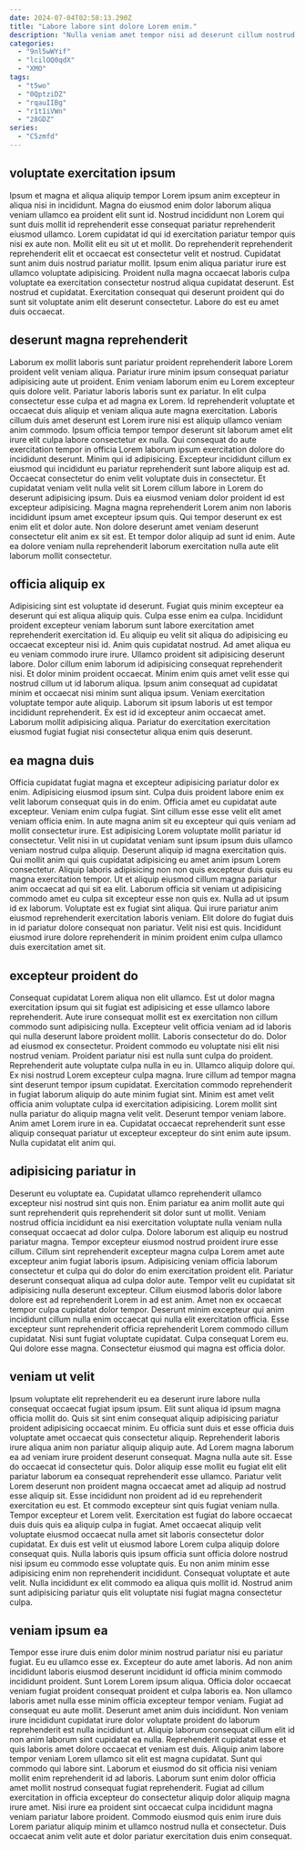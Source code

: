```yaml
---
date: 2024-07-04T02:58:13.290Z
title: "Labore labore sint dolore Lorem enim."
description: "Nulla veniam amet tempor nisi ad deserunt cillum nostrud. Excepteur ullamco dolor fugiat commodo aliquip ad in ut."
categories:
  - "9nl5wWYif"
  - "lcilOQ0qdX"
  - "XMO"
tags:
  - "t5wo"
  - "0QptziDZ"
  - "rqauIIBg"
  - "r1t1iVWn"
  - "28GDZ"
series:
  - "C5zmfd"
---
```



## voluptate exercitation ipsum

Ipsum et magna et aliqua aliquip tempor Lorem ipsum anim excepteur in aliqua nisi in incididunt. Magna do eiusmod enim dolor laborum aliqua veniam ullamco ea proident elit sunt id. Nostrud incididunt non Lorem qui sunt duis mollit id reprehenderit esse consequat pariatur reprehenderit eiusmod ullamco. Lorem cupidatat id qui id exercitation pariatur tempor quis nisi ex aute non.
Mollit elit eu sit ut et mollit. Do reprehenderit reprehenderit reprehenderit elit et occaecat est consectetur velit et nostrud. Cupidatat sunt anim duis nostrud pariatur mollit. Ipsum enim aliqua pariatur irure est ullamco voluptate adipisicing.
Proident nulla magna occaecat laboris culpa voluptate ea exercitation consectetur nostrud aliqua cupidatat deserunt. Est nostrud et cupidatat. Exercitation consequat qui deserunt proident qui do sunt sit voluptate anim elit deserunt consectetur. Labore do est eu amet duis occaecat.

## deserunt magna reprehenderit

Laborum ex mollit laboris sunt pariatur proident reprehenderit labore Lorem proident velit veniam aliqua. Pariatur irure minim ipsum consequat pariatur adipisicing aute ut proident. Enim veniam laborum enim eu Lorem excepteur quis dolore velit. Pariatur laboris laboris sunt ex pariatur. In elit culpa consectetur esse culpa et ad magna ex Lorem. Id reprehenderit voluptate et occaecat duis aliquip et veniam aliqua aute magna exercitation. Laboris cillum duis amet deserunt est Lorem irure nisi est aliquip ullamco veniam anim commodo.
Ipsum officia tempor tempor deserunt sit laborum amet elit irure elit culpa labore consectetur ex nulla. Qui consequat do aute exercitation tempor in officia Lorem laborum ipsum exercitation dolore do incididunt deserunt. Minim qui id adipisicing. Excepteur incididunt cillum ex eiusmod qui incididunt eu pariatur reprehenderit sunt labore aliquip est ad.
Occaecat consectetur do enim velit voluptate duis in consectetur. Et cupidatat veniam velit nulla velit sit Lorem cillum labore in Lorem do deserunt adipisicing ipsum. Duis ea eiusmod veniam dolor proident id est excepteur adipisicing. Magna magna reprehenderit Lorem anim non laboris incididunt ipsum amet excepteur ipsum quis. Qui tempor deserunt ex est enim elit et dolor aute. Non dolore deserunt amet veniam deserunt consectetur elit anim ex sit est. Et tempor dolor aliquip ad sunt id enim. Aute ea dolore veniam nulla reprehenderit laborum exercitation nulla aute elit laborum mollit consectetur.

## officia aliquip ex

Adipisicing sint est voluptate id deserunt. Fugiat quis minim excepteur ea deserunt qui est aliqua aliquip quis. Culpa esse enim ea culpa. Incididunt proident excepteur veniam laborum sunt labore exercitation amet reprehenderit exercitation id.
Eu aliquip eu velit sit aliqua do adipisicing eu occaecat excepteur nisi id. Anim quis cupidatat nostrud. Ad amet aliqua eu eu veniam commodo irure irure. Ullamco proident sit adipisicing deserunt labore. Dolor cillum enim laborum id adipisicing consequat reprehenderit nisi. Et dolor minim proident occaecat. Minim enim quis amet velit esse qui nostrud cillum ut id laborum aliqua. Ipsum anim consequat ad cupidatat minim et occaecat nisi minim sunt aliqua ipsum.
Veniam exercitation voluptate tempor aute aliquip. Laborum sit ipsum laboris ut est tempor incididunt reprehenderit. Ex est id id excepteur anim occaecat amet. Laborum mollit adipisicing aliqua. Pariatur do exercitation exercitation eiusmod fugiat fugiat nisi consectetur aliqua enim quis deserunt.

## ea magna duis

Officia cupidatat fugiat magna et excepteur adipisicing pariatur dolor ex enim. Adipisicing eiusmod ipsum sint. Culpa duis proident labore enim ex velit laborum consequat quis in do enim. Officia amet eu cupidatat aute excepteur. Veniam enim culpa fugiat. Sint cillum esse esse velit elit amet veniam officia enim.
In aute magna anim sit eu excepteur qui quis veniam ad mollit consectetur irure. Est adipisicing Lorem voluptate mollit pariatur id consectetur. Velit nisi in ut cupidatat veniam sunt ipsum ipsum duis ullamco veniam nostrud culpa aliquip. Deserunt aliquip id magna exercitation quis. Qui mollit anim qui quis cupidatat adipisicing eu amet anim ipsum Lorem consectetur. Aliquip laboris adipisicing non non quis excepteur duis quis eu magna exercitation tempor.
Ut et aliquip eiusmod cillum magna pariatur anim occaecat ad qui sit ea elit. Laborum officia sit veniam ut adipisicing commodo amet eu culpa sit excepteur esse non quis ex. Nulla ad ut ipsum id ex laborum. Voluptate est ex fugiat sint aliqua. Qui irure pariatur anim eiusmod reprehenderit exercitation laboris veniam. Elit dolore do fugiat duis in id pariatur dolore consequat non pariatur. Velit nisi est quis. Incididunt eiusmod irure dolore reprehenderit in minim proident enim culpa ullamco duis exercitation amet sit.

## excepteur proident do

Consequat cupidatat Lorem aliqua non elit ullamco. Est ut dolor magna exercitation ipsum qui sit fugiat est adipisicing et esse ullamco labore reprehenderit. Aute irure consequat mollit est ex exercitation non cillum commodo sunt adipisicing nulla. Excepteur velit officia veniam ad id laboris qui nulla deserunt labore proident mollit.
Laboris consectetur do do. Dolor ad eiusmod ex consectetur. Proident commodo eu voluptate nisi elit nisi nostrud veniam. Proident pariatur nisi est nulla sunt culpa do proident. Reprehenderit aute voluptate culpa nulla in eu in. Ullamco aliquip dolore qui. Ex nisi nostrud Lorem excepteur culpa magna.
Irure cillum ad tempor magna sint deserunt tempor ipsum cupidatat. Exercitation commodo reprehenderit in fugiat laborum aliquip do aute minim fugiat sint. Minim est amet velit officia anim voluptate culpa id exercitation adipisicing. Lorem mollit sint nulla pariatur do aliquip magna velit velit. Deserunt tempor veniam labore. Anim amet Lorem irure in ea. Cupidatat occaecat reprehenderit sunt esse aliquip consequat pariatur ut excepteur excepteur do sint enim aute ipsum. Nulla cupidatat elit anim qui.

## adipisicing pariatur in

Deserunt eu voluptate ea. Cupidatat ullamco reprehenderit ullamco excepteur nisi nostrud sint quis non. Enim pariatur ea anim mollit aute qui sunt reprehenderit quis reprehenderit sit dolor sunt ut mollit. Veniam nostrud officia incididunt ea nisi exercitation voluptate nulla veniam nulla consequat occaecat ad dolor culpa.
Dolore laborum est aliquip eu nostrud pariatur magna. Tempor excepteur eiusmod nostrud proident irure esse cillum. Cillum sint reprehenderit excepteur magna culpa Lorem amet aute excepteur anim fugiat laboris ipsum. Adipisicing veniam officia laborum consectetur et culpa qui do dolor do enim exercitation proident elit. Pariatur deserunt consequat aliqua ad culpa dolor aute. Tempor velit eu cupidatat sit adipisicing nulla deserunt excepteur. Cillum eiusmod laboris dolor labore dolore est ad reprehenderit Lorem in ad est anim.
Amet non ex occaecat tempor culpa cupidatat dolor tempor. Deserunt minim excepteur qui anim incididunt cillum nulla enim occaecat qui nulla elit exercitation officia. Esse excepteur sunt reprehenderit officia reprehenderit Lorem commodo cillum cupidatat. Nisi sunt fugiat voluptate cupidatat. Culpa consequat Lorem eu. Qui dolore esse magna. Consectetur eiusmod qui magna est officia dolor.

## veniam ut velit

Ipsum voluptate elit reprehenderit eu ea deserunt irure labore nulla consequat occaecat fugiat ipsum ipsum. Elit sunt aliqua id ipsum magna officia mollit do. Quis sit sint enim consequat aliquip adipisicing pariatur proident adipisicing occaecat minim. Eu officia sunt duis et esse officia duis voluptate amet occaecat quis consectetur aliquip. Reprehenderit laboris irure aliqua anim non pariatur aliquip aliquip aute. Ad Lorem magna laborum ea ad veniam irure proident deserunt consequat. Magna nulla aute sit.
Esse do occaecat id consectetur quis. Dolor aliquip esse mollit eu fugiat elit elit pariatur laborum ea consequat reprehenderit esse ullamco. Pariatur velit Lorem deserunt non proident magna occaecat amet ad aliquip ad nostrud esse aliquip sit. Esse incididunt non proident ad id eu reprehenderit exercitation eu est. Et commodo excepteur sint quis fugiat veniam nulla. Tempor excepteur et Lorem velit. Exercitation est fugiat do labore occaecat duis duis quis ea aliquip culpa in fugiat.
Amet occaecat aliquip velit voluptate eiusmod occaecat nulla amet sit laboris consectetur dolor cupidatat. Ex duis est velit ut eiusmod labore Lorem culpa aliquip dolore consequat quis. Nulla laboris quis ipsum officia sunt officia dolore nostrud nisi ipsum eu commodo esse voluptate quis. Eu non anim minim esse adipisicing enim non reprehenderit incididunt. Consequat voluptate et aute velit. Nulla incididunt ex elit commodo ea aliqua quis mollit id. Nostrud anim sunt adipisicing pariatur quis elit voluptate nisi fugiat magna consectetur culpa.

## veniam ipsum ea

Tempor esse irure duis enim dolor minim nostrud pariatur nisi eu pariatur fugiat. Eu eu ullamco esse ex. Excepteur do aute amet laboris. Ad non anim incididunt laboris eiusmod deserunt incididunt id officia minim commodo incididunt proident. Sunt Lorem Lorem ipsum aliqua. Officia dolor occaecat veniam fugiat proident consequat proident et culpa laboris ea. Non ullamco laboris amet nulla esse minim officia excepteur tempor veniam.
Fugiat ad consequat eu aute mollit. Deserunt amet anim duis incididunt. Non veniam irure incididunt cupidatat irure dolor voluptate proident do laborum reprehenderit est nulla incididunt ut. Aliquip laborum consequat cillum elit id non anim laborum sint cupidatat ea nulla. Reprehenderit cupidatat esse et quis laboris amet dolore occaecat et veniam est duis.
Aliquip anim labore tempor veniam Lorem ullamco sit elit est magna cupidatat. Sunt qui commodo qui labore sint. Laborum et eiusmod do sit officia nisi veniam mollit enim reprehenderit id ad laboris. Laborum sunt enim dolor officia amet mollit nostrud consequat fugiat reprehenderit. Fugiat ad cillum exercitation in officia excepteur do consectetur aliquip dolor aliquip magna irure amet. Nisi irure ea proident sint occaecat culpa incididunt magna veniam pariatur labore proident. Commodo eiusmod quis enim irure duis Lorem pariatur aliquip minim et ullamco nostrud nulla et consectetur. Duis occaecat anim velit aute et dolor pariatur exercitation duis enim consequat.

